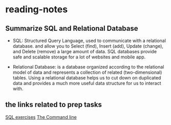 # reading-notes

## Summarize SQL and Relational Database

- SQL: Structured Query Language, used to communicate with a relational database.
and allow you to Select (find), Insert (add), Update (change), and Delete (remove) a large amount of data.
SQL databases provide safe and scalable storage for a lot of websites and mobile app.

- Relational Database: is a database organized according to the relational model of data and represents a collection of related (two-dimensional) tables.
 Using a relational database helps us to cut down on duplicated data and provides a much more useful data structure for us to interact with.

## the links related to prep tasks

[SQL exercises](./sql.md)
[The Command line](./command-line.md)
